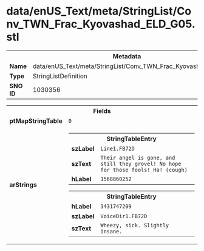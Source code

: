 <h1>data/enUS_Text/meta/StringList/Conv_TWN_Frac_Kyovashad_ELD_G05.stl</h1><table><tr><th colspan="100%">Metadata</th></tr><tr><td><b>Name</b></td><td>data/enUS_Text/meta/StringList/Conv_TWN_Frac_Kyovashad_ELD_G05.stl</td></tr><tr><td><b>Type</b></td><td>StringListDefinition</td></tr><tr><td><b>SNO ID</b></td><td>1030356</td></tr></table>

<table><tr><th colspan="100%">Fields</th></tr><tr><td><b>ptMapStringTable</b></td><td><code>0</code></td></tr><tr><td><b>arStrings</b></td><td><table><tr><th colspan="100%">StringTableEntry</th></tr><tr><td><b>szLabel</b></td><td><code>Line1.FB72D</code></td></tr><tr><td><b>szText</b></td><td><code>Their angel is gone, and still they grovel! No hope for those fools! Ha! (cough)</code></td></tr><tr><td><b>hLabel</b></td><td><code>1568860252</code></td></tr></table>


<table><tr><th colspan="100%">StringTableEntry</th></tr><tr><td><b>hLabel</b></td><td><code>3431747209</code></td></tr><tr><td><b>szLabel</b></td><td><code>VoiceDir1.FB72D</code></td></tr><tr><td><b>szText</b></td><td><code>Wheezy, sick. Slightly insane.</code></td></tr></table>


</td></tr></table>

